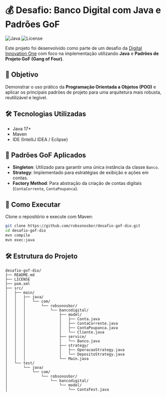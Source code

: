 # 💰 Desafio: Banco Digital com Java e Padrões GoF

![Java](https://img.shields.io/badge/Java-ED8B00?style=for-the-badge&logo=openjdk&logoColor=white)
![License](https://img.shields.io/badge/License-MIT-green)

Este projeto foi desenvolvido como parte de um desafio da [Digital Innovation One](https://www.dio.me/) com foco na implementação utilizando **Java** e **Padrões de Projeto GoF (Gang of Four)**.

## 🎯 Objetivo

Demonstrar o uso prático da **Programação Orientada a Objetos (POO)** e aplicar os principais padrões de projeto para uma arquitetura mais robusta, reutilizável e legível.

## 🛠️ Tecnologias Utilizadas

- Java 17+
- Maven
- IDE (IntelliJ IDEA / Eclipse)

## 🧱 Padrões GoF Aplicados

- **Singleton**: Utilizado para garantir uma única instância da classe `Banco`.
- **Strategy**: Implementado para estratégias de exibição e ações em contas.
- **Factory Method**: Para abstração da criação de contas digitais (`ContaCorrente`, `ContaPoupanca`).

## 🚀 Como Executar

Clone o repositório e execute com Maven:

```bash
git clone https://github.com/robsonosbor/desafio-gof-dio.git
cd desafio-gof-dio
mvn compile
mvn exec:java
```

## 🛠️ Estrutura do Projeto
```plaintext
desafio-gof-dio/
├── README.md
├── LICENSE
├── pom.xml
├── src/
│   ├── main/
│   │   ├── java/
│   │   │   └── com/
│   │   │       └── robsonosbor/
│   │   │           └── bancodigital/
│   │   │               ├── model/
│   │   │               │   ├── Conta.java
│   │   │               │   ├── ContaCorrente.java
│   │   │               │   ├── ContaPoupanca.java
│   │   │               │   └── Cliente.java
│   │   │               ├── service/
│   │   │               │   └── Banco.java
│   │   │               ├── strategy/
│   │   │               │   ├── OperacaoStrategy.java
│   │   │               │   └── DepositoStrategy.java
│   │   │               └── Main.java
│   └── test/
│       └── java/
│           └── com/
│               └── robsonosbor/
│                   └── bancodigital/
│                       └── model/
│                           └── ContaTest.java
```
